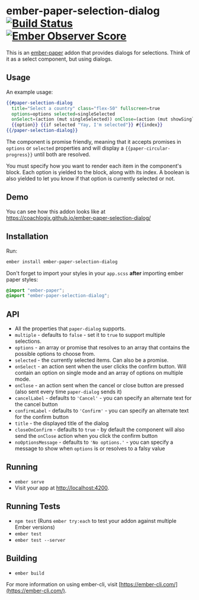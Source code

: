 # ember-paper-selection-dialog [![Build Status](https://travis-ci.org/CoachLogix/ember-paper-selection-dialog.svg?branch=master)](https://travis-ci.org/CoachLogix/ember-paper-selection-dialog) [![Ember Observer Score](http://emberobserver.com/badges/ember-paper-selection-dialog.svg)](http://emberobserver.com/addons/ember-paper-selection-dialog)

This is an [ember-paper](https://github.com/miguelcobain/ember-paper) addon that provides dialogs for selections. Think of it as a select component, but using dialogs.

## Usage

An example usage:

```hbs
{{#paper-selection-dialog
  title="Select a country" class="flex-50" fullscreen=true
  options=options selected=singleSelected
  onSelect=(action (mut singleSelected)) onClose=(action (mut showSingle) false) as |option index selected|}}
  {{option}} {{if selected "Yay, I'm selected"}} #{{index}}
{{/paper-selection-dialog}}
```

The component is promise friendly, meaning that it accepts promises in `options` or `selected` properties and will display a `{{paper-circular-progress}}` until both are resolved.

You must specify how you want to render each item in the component's block. Each option is yielded to the block, along with its index. A boolean is also yielded to let you know if that option is currently selected or not.

## Demo

You can see how this addon looks like at https://coachlogix.github.io/ember-paper-selection-dialog/

## Installation

Run:

```bash
ember install ember-paper-selection-dialog
```

Don't forget to import your styles in your `app.scss` **after** importing ember paper styles:

```scss
@import "ember-paper";
@import "ember-paper-selection-dialog";
```

## API

- All the properties that `paper-dialog` supports.
- `multiple` - defaults to `false` - set it to `true` to support multiple selections.
- `options` - an array or promise that resolves to an array that contains the possible options to choose from.
- `selected` - the currently selected items. Can also be a promise.
- `onSelect` - an action sent when the user clicks the confirm button. Will contain an option on single mode and an array of options on multiple mode.
- `onClose` - an action sent when the cancel or close button are pressed (also sent every time `paper-dialog` sends it)
- `cancelLabel` - defaults to `'Cancel'` - you can specify an alternate text for the cancel button
- `confirmLabel` - defaults to `'Confirm'` - you can specify an alternate text for the confirm button
- `title` - the displayed title of the dialog
- `closeOnConfirm` - defaults to `true` - by default the component will also send the `onClose` action when you click the confirm button
- `noOptionsMessage` - defaults to `'No options.'` - you can specify a message to show when `options` is or resolves to a falsy value

## Running

* `ember serve`
* Visit your app at [http://localhost:4200](http://localhost:4200).

## Running Tests

* `npm test` (Runs `ember try:each` to test your addon against multiple Ember versions)
* `ember test`
* `ember test --server`

## Building

* `ember build`

For more information on using ember-cli, visit [https://ember-cli.com/](https://ember-cli.com/).
